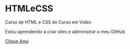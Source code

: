 # HTMLeCSS
 Curso de HTML e CSS do Curso em Video

Estou aprendendo a criar sites e adiministrar o meu GitHub

<a href="MunirIssa11.github.io/HTMLeCSS/Exercicios/ex006/index.html">Clique Aqui<a>